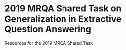 # 2019 MRQA Shared Task on Generalization in Extractive Question Answering
Resources for the 2019 MRQA Shared Task
